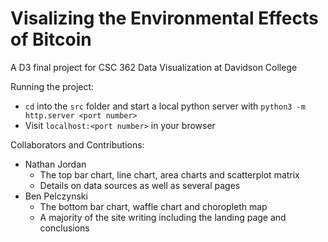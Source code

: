# Visalizing the Environmental Effects of Bitcoin
A D3 final project for CSC 362 Data Visualization at Davidson College

Running the project:
- ```cd``` into the ```src``` folder and start a local python server with ```python3 -m http.server <port number>```
- Visit ```localhost:<port number>``` in your browser

Collaborators and Contributions:
- Nathan Jordan
    - The top bar chart, line chart, area charts and scatterplot matrix
    - Details on data sources as well as several pages
- Ben Pelczynski
    - The bottom bar chart, waffle chart and choropleth map
    - A majority of the site writing including the landing page and conclusions
